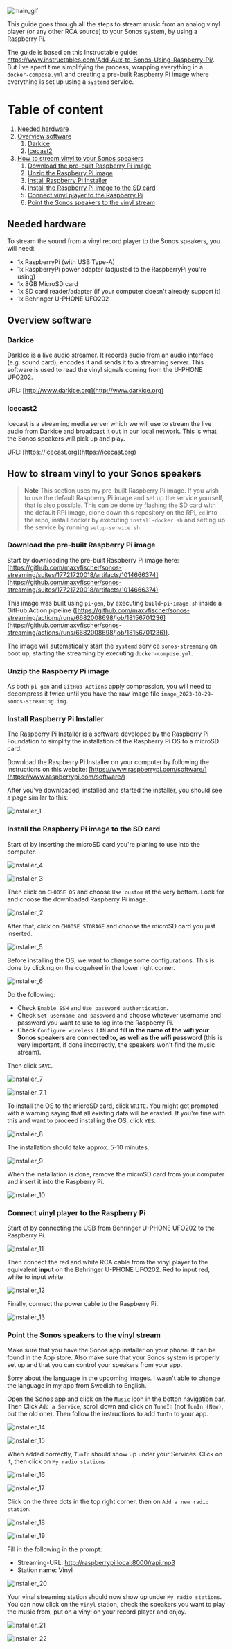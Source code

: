 ![main_gif](./images/main_banner.gif)

This guide goes through all the steps to stream music from an analog vinyl player (or any other RCA source) to your Sonos system, by using a Raspberry Pi.

The guide is based on this Instructable guide: https://www.instructables.com/Add-Aux-to-Sonos-Using-Raspberry-Pi/. But I've spent time simplifying the process, wrapping everything in a `docker-compose.yml` and creating a pre-built Raspberry Pi image where everything is set up using a `systemd` service. 

# Table of content
1. [Needed hardware](#needed-hardware)
2. [Overview software](#overview-software)
	1. [Darkice](#darkice)
	2. [Icecast2](#icecast2)
3. [How to stream vinyl to your Sonos speakers](#how-to-stream-vinyl-to-your-sonos-speakers)
	1. [Download the pre-built Raspberry Pi image](#download-the-pre-built-raspberry-pi-image)
	2. [Unzip the Raspberry Pi image](#unzip-the-raspberry-pi-image)
	3. [Install Raspberry Pi Installer](#install-raspberry-pi-installer)
	4. [Install the Raspberry Pi image to the SD card](#install-the-raspberry-pi-image-to-the-sd-card)
	5. [Connect vinyl player to the Raspberry Pi](#connect-vinyl-player-to-the-raspberry-pi)
	6. [Point the Sonos speakers to the vinyl stream](#point-the-sonos-speakers-to-the-vinyl-stream)


## Needed hardware
To stream the sound from a vinyl record player to the Sonos speakers, you will need:

* 1x RaspberryPi (with USB Type-A)
* 1x RaspberryPi power adapter (adjusted to the RaspberryPi you're using)
* 1x 8GB MicroSD card
* 1x SD card reader/adapter (if your computer doesn't already support it)
* 1x Behringer U-PHONE UFO202

## Overview software

### Darkice

DarkIce is a live audio streamer. It records audio from an audio interface (e.g. sound card), 
encodes it and sends it to a streaming server. This software is used to read the vinyl signals 
coming from the U-PHONE UFO202.

URL: [http://www.darkice.org](http://www.darkice.org)

### Icecast2

Icecast is a streaming media server which we will use to stream the live audio from Darkice and 
broadcast it out in our local network. This is what the Sonos speakers will pick up and play.

URL: [https://icecast.org](https://icecast.org)


## How to stream vinyl to your Sonos speakers

> **Note**
> This section uses my pre-built Raspberry Pi image. If you wish to use the default Raspberry Pi image and set up the service yourself, that is also possible. This can be done by flashing the SD card with the default RPi image, clone down this repository on the RPi, `cd` into the repo, install docker by executing `install-docker.sh` and setting up the service by running `setup-service.sh`.

### Download the pre-built Raspberry Pi image

Start by downloading the pre-built Raspberry Pi image here: [https://github.com/maxvfischer/sonos-streaming/suites/17721720018/artifacts/1014666374](https://github.com/maxvfischer/sonos-streaming/suites/17721720018/artifacts/1014666374)

This image was built using `pi-gen`, by executing `build-pi-image.sh` inside a GitHub Action pipeline ([https://github.com/maxvfischer/sonos-streaming/actions/runs/6682008698/job/18156701236](https://github.com/maxvfischer/sonos-streaming/actions/runs/6682008698/job/18156701236)).

The image will automatically start the `systemd` service `sonos-streaming` on boot up, starting the streaming by executing `docker-compose.yml`.

### Unzip the Raspberry Pi image

As both `pi-gen` and `GitHub Actions` apply compression, you will need to decompress it twice until you have the raw image file `image_2023-10-29-sonos-streaming.img`.

### Install Raspberry Pi Installer

The Raspberry Pi Installer is a software developed by the Raspberry Pi Foundation to simplify the installation of the Raspberry Pi OS to a microSD card.

Download the Raspberry Pi Installer on your computer by following the instructions on this website: [https://www.raspberrypi.com/software/](https://www.raspberrypi.com/software/)

After you've downloaded, installed and started the installer, you should see a page similar to this:

![installer_1](./images/installer_1.png)


### Install the Raspberry Pi image to the SD card

Start of by inserting the microSD card you're planing to use into the computer.

![installer_4](./images/installer_4.png)

![installer_3](./images/installer_3.png)

Then click on `CHOOSE OS` and choose `Use custom` at the very bottom. Look for and choose the downloaded Raspberry Pi image.

![installer_2](./images/installer_2.png)

After that, click on `CHOOSE STORAGE` and choose the microSD card you just inserted.

![installer_5](./images/installer_5.png)

Before installing the OS, we want to change some configurations. This is done by clicking on the cogwheel in the lower right corner.

![installer_6](./images/installer_6.png)

Do the following:

* Check `Enable SSH` and `Use password authentication`.
* Check `Set username and password` and choose whatever username and password you want to use to log into the Raspberry Pi.
* Check `Configure wireless LAN` and **fill in the name of the wifi your Sonos speakers are connected to, as well as the wifi password** (this is very important, if done incorrectly, the speakers won't find the music stream).

Then click `SAVE`.

![installer_7](./images/installer_7.png)

![installer_7_1](./images/installer_7_1.png)


To install the OS to the microSD card, click `WRITE`. You might get prompted with a warning saying that all existing data will be erasted. If you're fine with this and want to proceed installing the OS, click `YES`.

![installer_8](./images/installer_8.png)

The installation should take approx. 5-10 minutes.

![installer_9](./images/installer_9.png)

When the installation is done, remove the microSD card from your computer and insert it into the Raspberry Pi.

![installer_10](./images/installer_10.png)


### Connect vinyl player to the Raspberry Pi

Start of by connecting the USB from Behringer U-PHONE UFO202 to the Raspberry Pi.

![installer_11](./images/installer_11.png)

Then connect the red and white RCA cable from the vinyl player to the equivalent **input** on the Behringer U-PHONE UFO202. Red to input red, white to input white.

![installer_12](./images/installer_12.png)

Finally, connect the power cable to the Raspberry Pi.

![installer_13](./images/installer_13.png)


### Point the Sonos speakers to the vinyl stream

Make sure that you have the Sonos app installer on your phone. It can be found in the App store. Also make sure that your Sonos system is properly set up and that you can control your speakers from your app.

Sorry about the language in the upcoming images. I wasn't able to change the language in my app from Swedish to English.

Open the Sonos app and click on the `Music` icon in the botton navigation bar. Then Click `Add a Service`, scroll down and click on `TuneIn` (not `TunIn (New)`, but the old one). Then follow the instructions to add `TunIn` to your app.

![installer_14](./images/installer_14.png)

![installer_15](./images/installer_15.png)


When added correctly, `TunIn` should show up under your Services. Click on it, then click on `My radio stations`

![installer_16](./images/installer_16.png)

![installer_17](./images/installer_17.png)

Click on the three dots in the top right corner, then on `Add a new radio station`.

![installer_18](./images/installer_18.png)

![installer_19](./images/installer_19.png)

Fill in the following in the prompt:

* Streaming-URL: http://raspberrypi.local:8000/rapi.mp3
* Station name: Vinyl

![installer_20](./images/installer_20.png)

Your vinal streaming station should now show up under `My radio stations`. You can now click on the `Vinyl` station, check the speakers you want to play the music from, put on a vinyl on your record player and enjoy.

![installer_21](./images/installer_21.png)

![installer_22](./images/installer_22.png)
